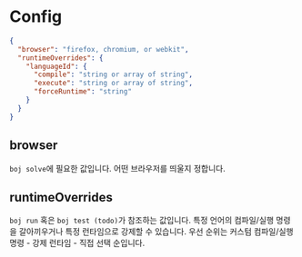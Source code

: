 # Config

```json
{
  "browser": "firefox, chromium, or webkit",
  "runtimeOverrides": {
    "languageId": {
      "compile": "string or array of string",
      "execute": "string or array of string",
      "forceRuntime": "string"
    }
  }
}
```

## browser

`boj solve`에 필요한 값입니다. 어떤 브라우저를 띄울지 정합니다.

## runtimeOverrides

`boj run` 혹은 `boj test (todo)`가 참조하는 값입니다.
특정 언어의 컴파일/실행 명령을 갈아끼우거나 특정 런타임으로 강제할 수 있습니다.
우선 순위는 커스텀 컴파일/실행 명령 - 강제 런타임 - 직접 선택 순입니다.
